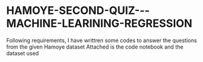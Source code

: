 # HAMOYE-SECOND-QUIZ---MACHINE-LEARINING-REGRESSION
Following requirements, I have writtren some codes to answer the questions from the given Hamoye dataset  Attached is the code notebook and the dataset used
